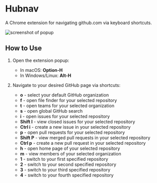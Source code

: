 # Hubnav

A Chrome extension for navigating github.com via keyboard shortcuts.

![screenshot of popup](https://raw.githubusercontent.com/cheshire137/hubnav/master/screenshot.png)

## How to Use

1. Open the extension popup:

    - In macOS: **Option-H**
    - In Windows/Linux: **Alt-H**
2. Navigate to your desired GitHub page via shortcuts:

    - **o** - select your default GitHub organization
    - **f** - open file finder for your selected repository
    - **t** - open teams for your selected organization
    - **s** - open global GitHub search
    - **i** - open issues for your selected repository
    - **Shift I** - view closed issues for your selected repository
    - **Ctrl i** - create a new issue in your selected repository
    - **p** - open pull requests for your selected repository
    - **Shift P** - view merged pull requests in your selected repository
    - **Ctrl p** - create a new pull request in your selected repository
    - **h** - open home page of your selected repository
    - **m** - view members of your selected organization
    - **1** - switch to your first specified repository
    - **2** - switch to your second specified repository
    - **3** - switch to your third specified repository
    - **4** - switch to your fourth specified repository
